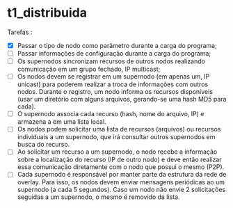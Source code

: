 # t1_distribuida

Tarefas : 
  - [x] Passar o tipo de nodo como parâmetro durante a carga do programa;
  - [ ] Passar informações de configuração durante a carga do programa;
  - [ ] Os supernodos sincronizam recursos de outros nodos realizando comunicação em um grupo fechado, IP multicast;
  - [ ] Os nodos devem se registrar em um supernodo (em apenas um, IP unicast) para poderem realizar a troca de informações com outros nodos. Durante o registro, um nodo informa os recursos disponíveis (usar um diretório com alguns arquivos, gerando-se uma hash MD5 para cada).
  - [ ] O supernodo associa cada recurso (hash, nome do arquivo, IP) e armazena a em uma lista local.
  - [ ] Os nodos podem solicitar uma lista de recursos (arquivos) ou recursos individuais a um supernodo, que irá consultar outros supernodos em busca do recurso.
  - [ ] Ao solicitar um recurso a um supernodo, o nodo recebe a informação sobre a localização do recurso (IP de outro nodo) e deve então realizar essa comunicação diretamente com o nodo que possui o mesmo (P2P).
  - [ ] Cada supernodo é responsável por manter parte da estrutura da rede de overlay. Para isso, os nodos devem enviar mensagens periódicas ao um supernodo (a cada 5 segundos). Caso um nodo não envie 2 solicitações seguidas a um supernodo, o mesmo é removido da lista.
